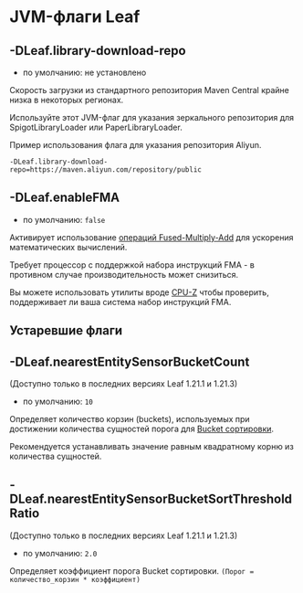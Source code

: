 # JVM-флаги Leaf

## -DLeaf.library-download-repo
* по умолчанию: не установлено

Скорость загрузки из стандартного репозитория Maven Central крайне низка в некоторых регионах.

Используйте этот JVM-флаг для указания зеркального репозитория для SpigotLibraryLoader или PaperLibraryLoader.

Пример использования флага для указания репозитория Aliyun.
```
-DLeaf.library-download-repo=https://maven.aliyun.com/repository/public
```

## -DLeaf.enableFMA
* по умолчанию: `false`

Активирует использование [операций Fused-Multiply-Add](https://en.wikipedia.org/wiki/Multiply%E2%80%93accumulate_operation) для ускорения математических вычислений.

Требует процессор с поддержкой набора инструкций FMA - в противном случае производительность может снизиться.

Вы можете использовать утилиты вроде [CPU-Z](https://www.cpuid.com/softwares/cpu-z.html) чтобы проверить, поддерживает ли ваша система набор инструкций FMA.

## Устаревшие флаги

## -DLeaf.nearestEntitySensorBucketCount
(Доступно только в последних версиях Leaf 1.21.1 и 1.21.3)
* по умолчанию: `10`

Определяет количество корзин (buckets), используемых при достижении количества сущностей порога для [Bucket сортировки](https://en.wikipedia.org/wiki/Bucket_sort).

Рекомендуется устанавливать значение равным квадратному корню из количества сущностей.

## -DLeaf.nearestEntitySensorBucketSortThresholdRatio
(Доступно только в последних версиях Leaf 1.21.1 и 1.21.3)
* по умолчанию: `2.0`

Определяет коэффициент порога Bucket сортировки. `(Порог = количество_корзин * коэффициент)`
